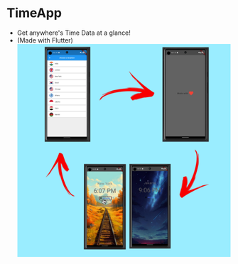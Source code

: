 # TimeApp 
- Get anywhere's Time Data at a glance! 
- (Made with Flutter)
 ![New LOGO ](https://github.com/yash-raj10/World-Time-App/blob/main/images/Picsart_23-07-16_01-30-01-045.jpg)
